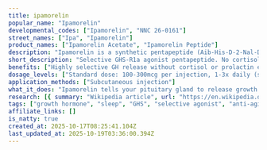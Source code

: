 ```yaml
---
title: ipamorelin
popular_name: "Ipamorelin"
developmental_codes: ["Ipamorelin", "NNC 26-0161"]
street_names: ["Ipa", "Ipamorelin"]
product_names: ["Ipamorelin Acetate", "Ipamorelin Peptide"]
description: "Ipamorelin is a synthetic pentapeptide (Aib-His-D-2-Nal-D-Phe-Lys-NH2) selective agonist of the ghrelin/growth hormone secretagogue receptor (GHS-R1a) derived from GHRP-1. Highly selective for GH release without affecting cortisol, prolactin, ACTH, or acetylcholine at any dose (even 200-fold above ED50), distinguishing it from GHRP-2/GHRP-6. Binds to GHSR on pituitary somatotroph cells, activating phospholipase C (PLC) to generate IP3 and DAG, mobilizing intracellular calcium and activating protein kinase C for GH vesicle exocytosis. Preclinical studies showed dose-dependent increases in GH levels, longitudinal bone growth, and body weight gain in rats, though IGF-1 levels and bone markers remained unchanged. Phase 2 clinical trials for post-operative ileus failed to show efficacy (no reduction in time to first meal vs placebo). Limited clinical data on body composition effects in humans despite theoretical benefits. Typical dosing: 100-300mcg subcutaneously 1-3x daily, preferably on empty stomach. Best timing: pre-bed (aligns with natural GH surge, improves sleep quality), split dosing (AM fasted + pre-bed) for enhanced pulsatility. Users report improved sleep quality within 2-4 weeks, with body composition changes over 3-6 months. Cycling protocol: 8-12 weeks on, with 5-days-on/2-days-off weekly pattern to prevent receptor desensitization. Minimal side effects: injection site reactions, mild headache, nausea (typically resolve in 1-2 weeks). Does not suppress endogenous hormone production. Not FDA-approved; removed from FDA Category 2 compounding list September 2024 due to nominator withdrawal. FDA recommended against inclusion in 503A Bulks Regulation October 2024 due to insufficient safety data. No longer available for compounding. Banned by WADA for competitive sports."
short_description: "Selective GHS-R1a agonist pentapeptide. No cortisol/prolactin effects. Phase 2 trial failed. Not FDA-approved, removed from compounding list 2024. Limited human data."
benefits: ["Highly selective GH release without cortisol or prolactin elevation", "No effect on ACTH, acetylcholine, or aldosterone", "Minimal side effects compared to GHRP-2/GHRP-6", "Improved sleep quality (deeper, more restorative sleep)", "Does not suppress endogenous hormone production", "Dose-dependent GH stimulation in preclinical studies", "Enhanced longitudinal bone growth and body weight in animal models", "Injection site flexibility (subcutaneous administration)", "Reduced cisplatin-induced weight loss by 24% (animal study)", "Theoretical body composition benefits (limited human data)"]
dosage_levels: ["Standard dose: 100-300mcg per injection, 1-3x daily (subcutaneous)", "Beginners/anti-aging: 200mcg once daily at bedtime", "Fat loss/general support: 200-300mcg twice daily (AM + pre-bed)", "Performance/recovery: 300mcg three times daily (AM + post-workout + pre-bed)", "Timing: On empty stomach, 30-60 min before/after meals", "Best time: 2 hours before bedtime for sleep and natural GH alignment", "Split dosing: Space 6-8 hours apart to mimic natural GH pulses", "Cycle: 8-12 weeks on, with 5-days-on/2-days-off weekly pattern", "Results timeline: Sleep improvements 2-4 weeks, body composition 3-6 months"]
application_methods: ["Subcutaneous injection"]
what_it_does: "Ipamorelin tells your pituitary gland to release growth hormone in a very targeted way, without triggering other hormones like cortisol or prolactin. This results in better sleep, improved recovery, and potential body composition benefits with minimal side effects."
research: [{ summary: "Wikipedia article", url: "https://en.wikipedia.org/wiki/ipamorelin" }, { summary: "PubMed database search", url: "https://pubmed.ncbi.nlm.nih.gov/?term=ipamorelin" }, { summary: "Clinical trials search", url: "https://clinicaltrials.gov/search?term=ipamorelin" }, { summary: "First selective GHS characterization study", url: "https://pubmed.ncbi.nlm.nih.gov/9849822/" }, { summary: "Bone growth in rats research", url: "https://pubmed.ncbi.nlm.nih.gov/10373343/" }, { summary: "Cisplatin-induced weight loss study", url: "https://pubmed.ncbi.nlm.nih.gov/39043357/" }, { summary: "Hypothalamic-pituitary-testicular axis effects", url: "https://pubmed.ncbi.nlm.nih.gov/38996787/" }, { summary: "Comprehensive GHS review", url: "https://onlinelibrary.wiley.com/doi/full/10.1002/rco2.9" }]
tags: ["growth hormone", "sleep", "GHS", "selective agonist", "anti-aging", "subcutaneous"]
affiliate_links: []
is_natty: true
created_at: 2025-10-17T08:25:41.104Z
last_updated_at: 2025-10-19T03:36:00.394Z
---
```

